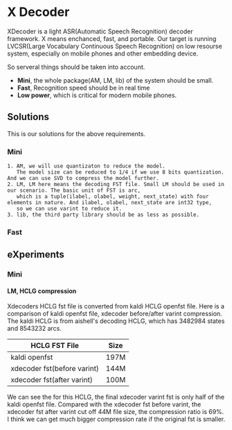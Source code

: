 # X Decoder

XDecoder is a light ASR(Automatic Speech Recognition) decoder framework. 
X means enchanced, fast, and portable. Our target is running 
LVCSR(Large Vocabulary Continuous Speech Recognition) on low resourse system,
especially on mobile phones and other embedding device. 

So serveral things should be taken into account.

- **Mini**, the whole package(AM, LM, lib) of the system should be small.
- **Fast**, Recognition speed should be in real time
- **Low power**, which is critical for modern mobile phones.


## Solutions

This is our solutions for the above requirements.

### Mini
    1. AM, we will use quantizaton to reduce the model. 
       The model size can be reduced to 1/4 if we use 8 bits quantization. And we can use SVD to compress the model further.
    2. LM, LM here means the decoding FST file. Small LM should be used in our scenario. The basic unit of FST is arc, 
       which is a tuple(ilabel, olabel, weight, next_state) with four elements in nature. And ilabel, olabel, next_state are int32 type, 
       so we can use varint to reduce it.
    3. lib, the third party library should be as less as possible.

### Fast


## eXperiments

### Mini

#### LM, HCLG compression
    
Xdecoders HCLG fst file is converted from kaldi HCLG openfst file. Here is a comparison of kaldi openfst file, xdecoder before/after varint compression.
The kaldi HCLG is from aishell's decoding HCLG, which has 3482984 states and 8543232 arcs.

| HCLG FST File               | Size |
|-----------------------------|------|
| kaldi openfst               | 197M |
| xdecoder fst(before varint) | 144M |
| xdecoder fst(after varint)  | 100M |

We can see the for this HCLG, the final xdecoder varint fst is only half of the kaldi openfst file.
Compared with the xdecoder fst before varint, the xdecoder fst after varint cut off 44M file size, the compression ratio is 69%.
I think we can get much bigger compression rate if the original fst is smaller.





